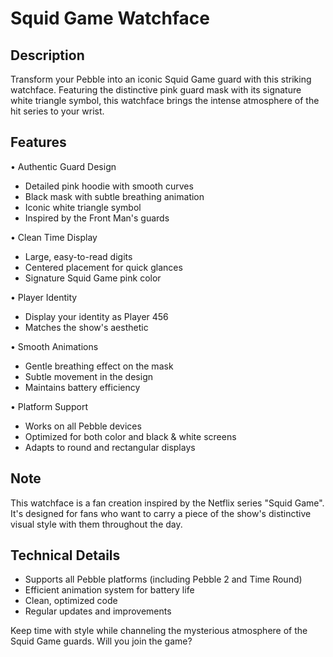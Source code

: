 # Squid Game Watchface

## Description
Transform your Pebble into an iconic Squid Game guard with this striking watchface. Featuring the distinctive pink guard mask with its signature white triangle symbol, this watchface brings the intense atmosphere of the hit series to your wrist.

## Features
• Authentic Guard Design
  - Detailed pink hoodie with smooth curves
  - Black mask with subtle breathing animation
  - Iconic white triangle symbol
  - Inspired by the Front Man's guards

• Clean Time Display
  - Large, easy-to-read digits
  - Centered placement for quick glances
  - Signature Squid Game pink color

• Player Identity
  - Display your identity as Player 456
  - Matches the show's aesthetic

• Smooth Animations
  - Gentle breathing effect on the mask
  - Subtle movement in the design
  - Maintains battery efficiency

• Platform Support
  - Works on all Pebble devices
  - Optimized for both color and black & white screens
  - Adapts to round and rectangular displays

## Note
This watchface is a fan creation inspired by the Netflix series "Squid Game". It's designed for fans who want to carry a piece of the show's distinctive visual style with them throughout the day.

## Technical Details
- Supports all Pebble platforms (including Pebble 2 and Time Round)
- Efficient animation system for battery life
- Clean, optimized code
- Regular updates and improvements

Keep time with style while channeling the mysterious atmosphere of the Squid Game guards. Will you join the game?
